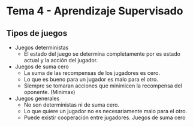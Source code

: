 # Tema 4 - Aprendizaje Supervisado

## Tipos de juegos

- Juegos deterministas
  - El estado del juego se determina completamente por es estado actual y la acción del jugador.
- Juegos de suma cero
  - La suma de las recompensas de los jugadores es cero.
  - Lo que es bueno para un jugador es malo para el otro.
  - Siempre se tomaran acciones que minimicen la recompensa del oponente. (Minimax)
- Juegos generales
  - No son deterministas ni de suma cero.
  - Lo que quiere un jugador no es necesariamente malo para el otro.
  - Puede existir cooperación entre jugadores.
Juegos de suma cero
